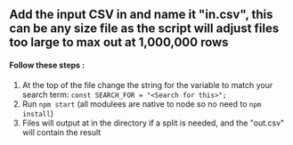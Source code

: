 ## Add the input CSV in and name it "in.csv", this can be any size file as the script will adjust files too large to max out at 1,000,000 rows

#### Follow these steps : 
1. At the top of the file change the string for the variable to match your search term: 
`const SEARCH_FOR = "<Search for this>";`
2. Run `npm start` (all modulees are native to node so no need to `npm install`)
3. Files will output at in the directory if a split is needed, and the "out.csv" will contain the result
